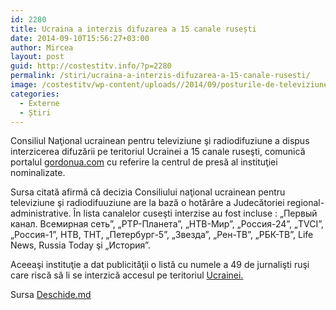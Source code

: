 ```yaml
---
id: 2280
title: Ucraina a interzis difuzarea a 15 canale rusești
date: 2014-09-10T15:56:27+03:00
author: Mircea
layout: post
guid: http://costestitv.info/?p=2280
permalink: /stiri/ucraina-a-interzis-difuzarea-a-15-canale-rusesti/
image: /costestitv/wp-content/uploads//2014/09/posturile-de-televiziune-ruse-excluse-din-grilele-operatorilor-de-cablu-din-kiev-1394620369.jpg
categories:
  - Externe
  - Știri
---
```

Consiliul Naţional ucrainean pentru televiziune şi radiodifuziune a dispus interzicerea difuzării pe teritoriul Ucrainei a 15 canale ruseşti, comunică portalul [gordonua.com](http://gordonua.com/) cu referire la centrul de presă al instituţiei nominalizate.<!--more-->

Sursa citată afirmă că decizia Consiliului naţional ucrainean pentru televiziune şi radiodifuuziune are la bază o hotărâre a Judecătoriei regional-administrative. În lista canalelor cuseşti interzise au fost incluse : &#8222;Первый канал. Всемирная сеть&#8221;, &#8222;РТР-Планета&#8221;, &#8222;НТВ-Мир&#8221;, &#8222;Россия-24&#8221;, &#8222;TVCI&#8221;, &#8222;Россия-1&#8221;, НТВ, ТНТ, &#8222;Петербург-5&#8221;, &#8222;Звезда&#8221;, &#8222;Рен-ТВ&#8221;, &#8222;РБК-ТВ&#8221;, Life News, Russia Today şi &#8222;История&#8221;.

Aceeaşi instituţie a dat publicităţii o listă cu numele a 49 de jurnalişti ruşi care riscă să li se interzică accesul pe teritoriul [Ucrainei.](http://gordonua.com/news/society/Nacsovet-po-televideniyu-zapretil-veshchanie-15-rossiyskih-telekanalov-40597.html)

Sursa <a href="http://deschide.md" target="_blank">Deschide.md</a>